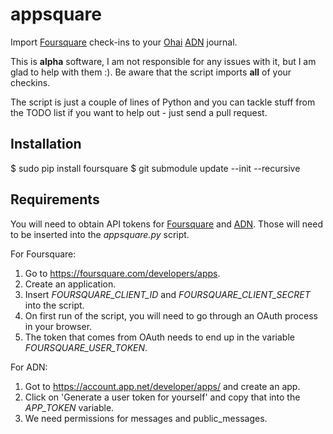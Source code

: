 # appsquare

Import [Foursquare][1] check-ins to your [Ohai][2] [ADN][3] journal. 

This is **alpha** software, I am not responsible for any issues with it, but I am glad to help with them :). Be aware that the script imports **all** of your checkins. 

The script is just a couple of lines of Python and you can tackle stuff from the TODO list if you want to help out - just send a pull request.

## Installation

$ sudo pip install foursquare
$ git submodule update --init --recursive

## Requirements

You will need to obtain API tokens for [Foursquare][1] and [ADN][3].
Those will need to be inserted into the *appsquare.py* script.

For Foursquare:

1. Go to <https://foursquare.com/developers/apps>.
2. Create an application.
3. Insert *FOURSQUARE_CLIENT_ID* and *FOURSQUARE_CLIENT_SECRET* into the script.
4. On first run of the script, you will need to go through an OAuth process in your browser.
5. The token that comes from OAuth needs to end up in the variable *FOURSQUARE_USER_TOKEN*.

For ADN:

1. Got to <https://account.app.net/developer/apps/> and create an app.
2. Click on 'Generate a user token for yourself' and copy that into the *APP_TOKEN* variable.
3. We need permissions for messages and public\_messages.


[1]: http://foursquare.com
[2]: http://ohaiapp.net
[3]: http://app.net
